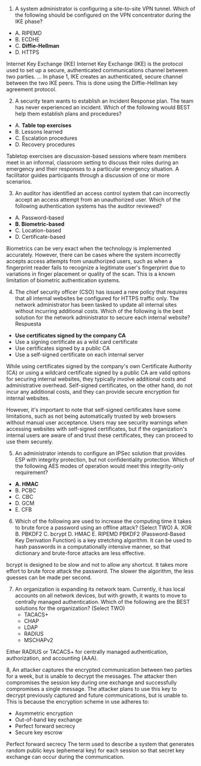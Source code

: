1. A system administrator is configuring a site-to-site VPN tunnel. Which of the following should be configured on the VPN concentrator during the IKE phase?
* A. RIPEMD
* B. ECDHE
* C. **Diffie-Hellman**
* D. HTTPS

Internet Key Exchange (IKE) Internet Key Exchange (IKE) is the protocol used to set up a secure, authenticated communications channel between two parties. ... In phase 1, IKE creates an authenticated, secure channel between the two IKE peers. This is done using the Diffie-Hellman key agreement protocol.

2. A security team wants to establish an Incident Response plan. The team has never experienced an incident.
Which of the following would BEST help them establish plans and procedures?
* A. **Table top exercises**
* B. Lessons learned
* C. Escalation procedures
* D. Recovery procedures

Tabletop exercises are discussion-based sessions where team members meet in an informal, classroom setting to discuss their roles during an emergency and their responses to a particular emergency situation. A facilitator guides participants through a discussion of one or more scenarios.


3. An auditor has identified an access control system that can incorrectly accept an access attempt from an unauthorized user. Which of the following authentication systems has the auditor reviewed?

* A. Password-based
* **B. Biometric-based**
* C. Location-based
* D. Certificate-based

Biometrics can be very exact when the technology is implemented accurately. However, there can be cases where the system incorrectly accepts access attempts from unauthorized users, such as when a fingerprint reader fails to recognize a legitimate user's fingerprint due to variations in finger placement or quality of the scan. This is a known limitation of biometric authentication systems.

4. The chief security officer (CSO) has issued a new policy that requires that all internal websites be configured for HTTPS traffic only. The network administrator has been tasked to update all internal sites without incurring additional costs. Which of the following is the best solution for the network administrator to secure each internal website?
Respuesta
* **Use certificates signed by the company CA**
* Use a signing certificate as a wild card certificate
* Use certificates signed by a public CA
* Use a self-signed certificate on each internal server

While using certificates signed by the company's own Certificate Authority (CA) or using a wildcard certificate signed by a public CA are valid options for securing internal websites, they typically involve additional costs and administrative overhead. Self-signed certificates, on the other hand, do not incur any additional costs, and they can provide secure encryption for internal websites.

However, it's important to note that self-signed certificates have some limitations, such as not being automatically trusted by web browsers without manual user acceptance. Users may see security warnings when accessing websites with self-signed certificates, but if the organization's internal users are aware of and trust these certificates, they can proceed to use them securely.

5. An administrator intends to configure an IPSec solution that provides ESP with integrity protection, but not confidentiality protection.
Which of the following AES modes of operation would meet this integrity-only requirement?
* **A. HMAC**
* B. PCBC
* C. CBC
* D. GCM
* E. CFB

6. Which of the following are used to increase the computing time it takes to brute force a password using an offline attack? (Select TWO)
A. XOR
B. PBKDF2
C. bcrypt
D. HMAC
E. RIPEMD
PBKDF2 (Password-Based Key Derivation Function) is a key stretching algorithm. It can be used to hash passwords in a computationally intensive manner, so that dictionary and brute-force attacks are less effective.

bcrypt is designed to be slow and not to allow any shortcut. It takes more effort to brute force attack the password. The slower the algorithm, the less guesses can be made per second.

7. An organization is expanding its network team. Currently, it has local accounts on all network devices, but with growth, it wants to move to centrally managed authentication. Which of the following are the BEST solutions for the organization? (Select TWO)
   * TACACS+
   * CHAP
   * LDAP
   * RADIUS
   * MSCHAPv2

Either RADIUS or TACACS+ for centrally managed authentication, authorization, and accounting (AAA).

8, An attacker captures the encrypted communication between two parties for a week, but is unable to decrypt the messages. The attacker then compromises the session key during one exchange and successfully compromises a single message. The attacker plans to use this key to decrypt previously captured and future communications, but is unable to.
This is because the encryption scheme in use adheres to:
  * Asymmetric encryption
  * Out-of-band key exchange
  * Perfect forward secrecy
  * Secure key escrow

Perfect forward secrecy The term used to describe a system that generates
random public keys (ephemeral key) for each session so that secret key exchange can
occur during the communication.

